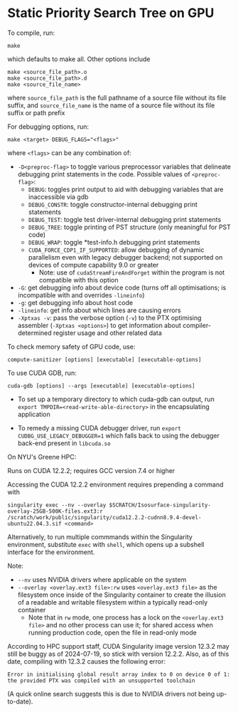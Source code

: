 # Static Priority Search Tree on GPU

To compile, run:

	make

which defaults to make all. Other options include

	make <source_file_path>.o
	make <source_file_path>.d
	make <source_file_name>

where `source_file_path` is the full pathname of a source file without its file suffix, and `source_file_name` is the name of a source file without its file suffix or path prefix


For debugging options, run:

	make <target> DEBUG_FLAGS="<flags>"

where `<flags>` can be any combination of:
- `-D<preproc-flag>` to toggle various preprocessor variables that delineate debugging print statements in the code. Possible values of `<preproc-flag>`:
	- `DEBUG`: toggles print output to aid with debugging variables that are inaccessible via gdb
	- `DEBUG_CONSTR`: toggle constructor-internal debugging print statements
	- `DEBUG_TEST`: toggle test driver-internal debugging print statements
	- `DEBUG_TREE`: toggle printing of PST structure (only meaningful for PST code)
	- `DEBUG_WRAP`: toggle \*test-info.h debugging print statements
	- `CUDA_FORCE_CDP1_IF_SUPPORTED`: allow debugging of dynamic parallelism even with legacy debugger backend; not supported on devices of compute capability 9.0 or greater
		- Note: use of `cudaStreamFireAndForget` within the program is not compatible with this option
- `-G`: get debugging info about device code (turns off all optimisations; is incompatible with and overrides `-lineinfo`)
- `-g`: get debugging info about host code
- `-lineinfo`: get info about which lines are causing errors
- `-Xptxas -v`: pass the verbose option (`-v`) to the PTX optimising assembler (`-Xptxas <options>`) to get information about compiler-determined register usage and other related data


To check memory safety of GPU code, use:

	compute-sanitizer [options] [executable] [executable-options]


To use CUDA GDB, run:

	cuda-gdb [options] --args [executable] [executable-options]

- To set up a temporary directory to which cuda-gdb can output, run
	`export TMPDIR=<read-write-able-directory>`
in the encapsulating application

- To remedy a missing CUDA debugger driver, run
	`export CUDBG_USE_LEGACY_DEBUGGER=1`
which falls back to using the debugger back-end present in `libcuda.so`


On NYU's Greene HPC:

Runs on CUDA 12.2.2; requires GCC version 7.4 or higher

Accessing the CUDA 12.2.2 environment requires prepending a command with

	singularity exec --nv --overlay $SCRATCH/Isosurface-singularity-overlay-25GB-500K-files.ext3:r /scratch/work/public/singularity/cuda12.2.2-cudnn8.9.4-devel-ubuntu22.04.3.sif <command>

Alternatively, to run multiple commmands within the Singularity environment, substitute `exec` with `shell`, which opens up a subshell interface for the environment.

Note:
- `--nv` uses NVIDIA drivers where applicable on the system
- `--overlay <overlay.ext3 file>:rw` uses `<overlay.ext3 file>` as the filesystem once inside of the Singularity container to create the illusion of a readable and writable filesystem within a typically read-only container
    - Note that in `rw` mode, one process has a lock on the `<overlay.ext3 file>` and no other process can use it; for shared access when running production code, open the file in read-only mode

According to HPC support staff, CUDA Singularity image version 12.3.2 may still be buggy as of 2024-07-19, so stick with version 12.2.2. Also, as of this date, compiling with 12.3.2 causes the following error:

	Error in initialising global result array index to 0 on device 0 of 1: the provided PTX was compiled with an unsupported toolchain

(A quick online search suggests this is due to NVIDIA drivers not being up-to-date).
